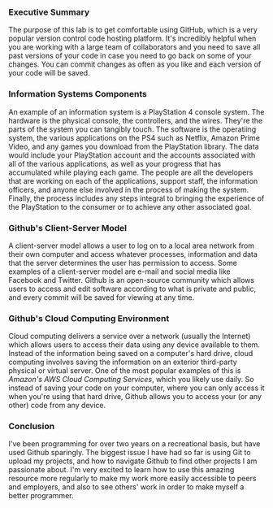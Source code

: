 ### Executive Summary
The purpose of this lab is to get comfortable using GitHub, which is a very popular version control code hosting platform. It's incredibly helpful when you are working with a large team of collaborators and you need to save all past versions of your code in case you need to go back on some of your changes. You can commit changes as often as you like and each version of your code will be saved.

### Information Systems Components
An example of an information system is a PlayStation 4 console system. The hardware is the physical console, the controllers, and the wires. They're the parts of the system you can tangibly touch. The software is the operatiing system, the various applications on the PS4 such as Netflix, Amazon Prime Video, and any games you download from the PlayStation library. The data would include your PlayStation account and the accounts associated with all of the various applications, as well as your progress that has accumulated while playing each game. The people are all the developers that are working on each of the applications, support staff, the information officers, and anyone else involved in the process of making the system. Finally, the process includes any steps integral to bringing the experience of the PlayStation to the consumer or to achieve any other associated goal.

### Github's Client-Server Model
 A client-server model allows a user to log on to a local area network from their own computer and access whatever processes, information and data that the server determines the user has permission to access. Some examples of a client-server model are e-mail and social media like Facebook and Twitter. Github is an open-source community which allows users to access and edit software according to what is private and public, and every commit will be saved for viewing at any time.

### Github's Cloud Computing Environment
Cloud computing delivers a service over a network (usually the Internet) which allows users to access their data using any device available to them. Instead of the information being saved on a computer's hard drive, cloud computing involves saving the information on an exterior third-party physical or virtual server. One of the most popular examples of this is *Amazon's AWS Cloud Computing Services*, which you likely use daily. So instead of saving your code on your computer, where you can only access it when you're using that hard drive, Github allows you to access your (or any other) code from any device.

### Conclusion
I've been programming for over two years on a recreational basis, but have used Github sparingly. The biggest issue I have had so far is using Git to upload my projects, and how to navigate Github to find other projects I am passionate about. I'm very excited to learn how to use this amazing resource more regularly to make my work more easily accessible to peers and employers, and also to see others' work in order to make myself a better programmer.

